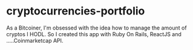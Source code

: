 # cryptocurrencies-portfolio

As a Bitcoiner, I'm obsessed with the idea how to manage the amount of cryptos I HODL. So I created this app with Ruby On Rails, ReactJS and .....Coinmarketcap API.

